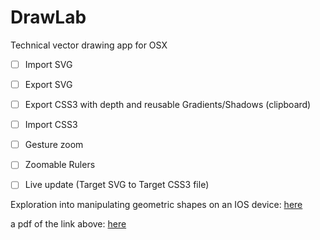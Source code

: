 # DrawLab
Technical vector drawing app for OSX

- [ ] Import SVG 
- [ ] Export SVG
- [ ] Export CSS3 with depth and reusable Gradients/Shadows (clipboard)
- [ ] Import CSS3 
- [ ] Gesture zoom
- [ ] Zoomable Rulers
- [ ] Live update (Target SVG to Target CSS3 file)


Exploration into manipulating geometric shapes on an IOS device: [here](https://www.weheartswift.com/bezier-paths-gesture-recognizers/) 

a pdf of the link above: [here](https://dl.dropboxusercontent.com/u/2559476/_research/_drawlab/Bezier%20Paths%20and%20Gesture%20Recognizers%20-%20We%20%E2%9D%A4%20Swift.pdf) 
